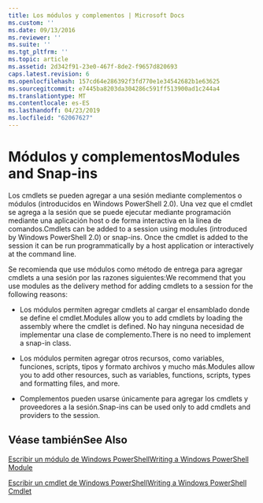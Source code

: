 ```yaml
---
title: Los módulos y complementos | Microsoft Docs
ms.custom: ''
ms.date: 09/13/2016
ms.reviewer: ''
ms.suite: ''
ms.tgt_pltfrm: ''
ms.topic: article
ms.assetid: 2d342f91-23e0-467f-8de2-f9657d820693
caps.latest.revision: 6
ms.openlocfilehash: 157cd64e286392f3fd770e1e34542682b1e63625
ms.sourcegitcommit: e7445ba8203da304286c591ff513900ad1c244a4
ms.translationtype: MT
ms.contentlocale: es-ES
ms.lasthandoff: 04/23/2019
ms.locfileid: "62067627"
---
```

# <a name="modules-and-snap-ins"></a><span data-ttu-id="9e6fc-102">Módulos y complementos</span><span class="sxs-lookup"><span data-stu-id="9e6fc-102">Modules and Snap-ins</span></span>

<span data-ttu-id="9e6fc-103">Los cmdlets se pueden agregar a una sesión mediante complementos o módulos (introducidos en Windows PowerShell 2.0). Una vez que el cmdlet se agrega a la sesión que se puede ejecutar mediante programación mediante una aplicación host o de forma interactiva en la línea de comandos.</span><span class="sxs-lookup"><span data-stu-id="9e6fc-103">Cmdlets can be added to a session using modules (introduced by Windows PowerShell 2.0) or snap-ins. Once the cmdlet is added to the session it can be run programmatically by a host application or interactively at the command line.</span></span>

<span data-ttu-id="9e6fc-104">Se recomienda que use módulos como método de entrega para agregar cmdlets a una sesión por las razones siguientes:</span><span class="sxs-lookup"><span data-stu-id="9e6fc-104">We recommend that you use modules as the delivery method for adding cmdlets to a session for the following reasons:</span></span>

- <span data-ttu-id="9e6fc-105">Los módulos permiten agregar cmdlets al cargar el ensamblado donde se define el cmdlet.</span><span class="sxs-lookup"><span data-stu-id="9e6fc-105">Modules allow you to add cmdlets by loading the assembly where the cmdlet is defined.</span></span> <span data-ttu-id="9e6fc-106">No hay ninguna necesidad de implementar una clase de complemento.</span><span class="sxs-lookup"><span data-stu-id="9e6fc-106">There is no need to implement a snap-in class.</span></span>

- <span data-ttu-id="9e6fc-107">Los módulos permiten agregar otros recursos, como variables, funciones, scripts, tipos y formato archivos y mucho más.</span><span class="sxs-lookup"><span data-stu-id="9e6fc-107">Modules allow you to add other resources, such as variables, functions, scripts, types and formatting files, and more.</span></span>

- <span data-ttu-id="9e6fc-108">Complementos pueden usarse únicamente para agregar los cmdlets y proveedores a la sesión.</span><span class="sxs-lookup"><span data-stu-id="9e6fc-108">Snap-ins can be used only to add cmdlets and providers to the session.</span></span>

## <a name="see-also"></a><span data-ttu-id="9e6fc-109">Véase también</span><span class="sxs-lookup"><span data-stu-id="9e6fc-109">See Also</span></span>

[<span data-ttu-id="9e6fc-110">Escribir un módulo de Windows PowerShell</span><span class="sxs-lookup"><span data-stu-id="9e6fc-110">Writing a Windows PowerShell Module</span></span>](../module/writing-a-windows-powershell-module.md)

[<span data-ttu-id="9e6fc-111">Escribir un cmdlet de Windows PowerShell</span><span class="sxs-lookup"><span data-stu-id="9e6fc-111">Writing a Windows PowerShell Cmdlet</span></span>](./writing-a-windows-powershell-cmdlet.md)

